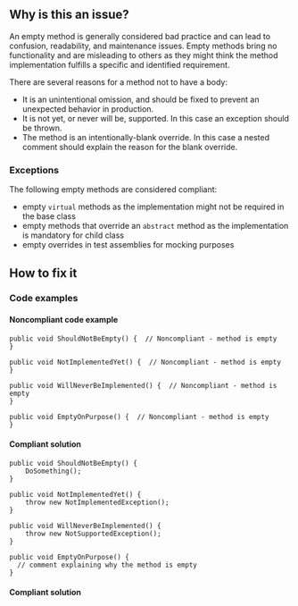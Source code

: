 ## Why is this an issue?
 
An empty method is generally considered bad practice and can lead to confusion, readability, and maintenance issues. Empty methods bring no functionality and are misleading to others as they might think the method implementation fulfills a specific and identified requirement.
 
There are several reasons for a method not to have a body:
 
- It is an unintentional omission, and should be fixed to prevent an unexpected behavior in production.
- It is not yet, or never will be, supported. In this case an exception should be thrown.
- The method is an intentionally-blank override. In this case a nested comment should explain the reason for the blank override.

### Exceptions
 
The following empty methods are considered compliant:

- empty `virtual` methods as the implementation might not be required in the base class
- empty methods that override an `abstract` method as the implementation is mandatory for child class
- empty overrides in test assemblies for mocking purposes

## How to fix it
 
### Code examples
 
#### Noncompliant code example

    public void ShouldNotBeEmpty() {  // Noncompliant - method is empty
    }
    
    public void NotImplementedYet() {  // Noncompliant - method is empty
    }
    
    public void WillNeverBeImplemented() {  // Noncompliant - method is empty
    }
    
    public void EmptyOnPurpose() {  // Noncompliant - method is empty
    }

#### Compliant solution

    public void ShouldNotBeEmpty() {
        DoSomething();
    }
    
    public void NotImplementedYet() {
        throw new NotImplementedException();
    }
    
    public void WillNeverBeImplemented() {
        throw new NotSupportedException();
    }
    
    public void EmptyOnPurpose() {
      // comment explaining why the method is empty
    }

#### Compliant solution